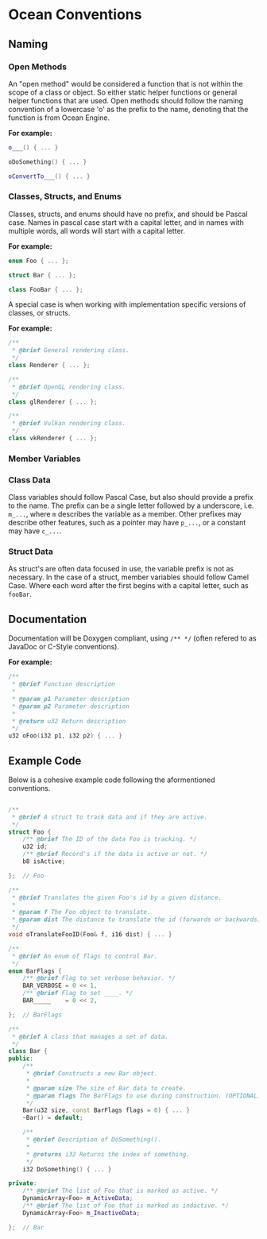 # Ocean Conventions

## Naming

### Open Methods

An "open method" would be considered a function that is not within the scope of a class or object. So either static helper functions or general helper functions that are used.
Open methods should follow the naming convention of a lowercase 'o' as the prefix to the name, denoting that the function is from Ocean Engine.

**For example:**

```cpp
o___() { ... }

oDoSomething() { ... }

oConvertTo___() { ... }
```

### Classes, Structs, and Enums

Classes, structs, and enums should have no prefix, and should be Pascal case.
Names in pascal case start with a capital letter, and in names with multiple words, all words will start with a capital letter.

**For example:**

```cpp
enum Foo { ... };

struct Bar { ... };

class FooBar { ... };
```

A special case is when working with implementation specific versions of classes, or structs.

**For example:**

```cpp
/**
 * @brief General rendering class.
 */
class Renderer { ... };

/**
 * @brief OpenGL rendering class.
 */
class glRenderer { ... };

/**
 * @brief Vulkan rendering class.
 */
class vkRenderer { ... };
```

### Member Variables

### Class Data

Class variables should follow Pascal Case, but also should provide a prefix to the name. The prefix can be a single letter followed by a underscore, i.e. `m_...`, where `m` describes the variable as a member. Other prefixes may describe other features, such as a pointer may have `p_...`, or a constant may have `c_...`.

### Struct Data

As struct's are often data focused in use, the variable prefix is not as necessary. In the case of a struct, member variables should follow Camel Case. Where each word after the first begins with a capital letter, such as `fooBar`.

## Documentation

Documentation will be Doxygen compliant, using `/** */` (often refered to as JavaDoc or C-Style conventions).

**For example:**

```cpp
/**
 * @brief Function description
 *
 * @param p1 Parameter description
 * @param p2 Parameter description
 *
 * @return u32 Return description
 */
u32 oFoo(i32 p1, i32 p2) { ... }
```

## Example Code

Below is a cohesive example code following the aformentioned conventions.

```cpp

/**
 * @brief A struct to track data and if they are active.
 */
struct Foo {
    /** @brief The ID of the data Foo is tracking. */
    u32 id;
    /** @brief Record's if the data is active or not. */
    b8 isActive;

};  // Foo

/**
 * @brief Translates the given Foo's id by a given distance.
 * 
 * @param f The Foo object to translate.
 * @param dist The distance to translate the id (forwards or backwards).
 */
void oTranslateFooID(Foo& f, i16 dist) { ... }

/**
 * @brief An enum of flags to control Bar.  
 */
enum BarFlags {
    /** @brief Flag to set verbose behavior. */
    BAR_VERBOSE = 0 << 1,
    /** @brief Flag to set ____. */
    BAR_____    = 0 << 2,

};  // BarFlags

/**
 * @brief A class that manages a set of data.
 */
class Bar {
public:
    /**
     * @brief Constructs a new Bar object.
     *
     * @param size The size of Bar data to create.
     * @param flags The BarFlags to use during construction. (OPTIONAL)
     */
    Bar(u32 size, const BarFlags flags = 0) { ... }
    ~Bar() = default;

    /**
     * @brief Description of DoSomething().
     * 
     * @returns i32 Returns the index of something.
     */
    i32 DoSomething() { ... }

private:
    /** @brief The list of Foo that is marked as active. */
    DynamicArray<Foo> m_ActiveData;
    /** @brief The list of Foo that is marked as indactive. */
    DynamicArray<Foo> m_InactiveData;

};  // Bar

```
